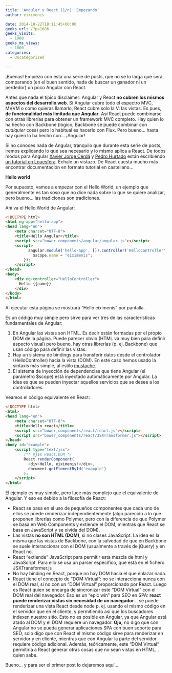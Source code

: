 ```yaml
---
title: 'Angular y React (1/n): Empezando'
author: eiximenis

date: 2014-10-22T18:11:45+00:00
geeks_url: /?p=1686
geeks_visits:
  - 1908
geeks_ms_views:
  - 1000
categories:
  - Uncategorized

---
```

¡Buenas! Empiezo con esta una serie de posts, que no se lo larga que será, comparando (en el buen sentido, nada de buscar un ganador ni un perdedor) un poco Angular con React.

Antes que nada el típico disclaimer: Angular y React **no cubren los mismos aspectos del desarrollo web**. Sí Angular cubre todo el espectro MVC, MVVM o como quieras llamarlo, React cubre solo la V: las vistas. Es pues, **de funcionalidad más limitada que Angular**. Así React puede combinarse con otras librerías para obtener un framework MVC completo. Hay quien lo ha hecho con Backbone (lógico, Backbone se puede combinar con _cualquier_ cosa) pero lo habitual es hacerlo con Flux. Pero bueno… hasta hay quien lo ha hecho con… ¡Angular!

Si no conoces nada de Angular, tranquilo que durante esta serie de posts, iremos explicando lo que sea necesario y lo mismo aplica a React. De todos modos para Angular <a href="https://twitter.com/XaviPaper" target="_blank" rel="noopener noreferrer">Xavier Jorge Cerdá</a> y <a href="https://twitter.com/_pedrohurtado" target="_blank" rel="noopener noreferrer">Pedro Hurtado</a> están escribiendo <a href="http://www.louesfera.com/2014/08/13/tutorial-angularjs-introduccion/" target="_blank" rel="noopener noreferrer">un tutorial en Louesfera</a>. Échale un vistazo. De React cuesta mucho más encontrar documentación en formato tutorial en castellano…

**Hello world**

Por supuesto, vamos a empezar con el Hello World, un ejemplo que generalmente es tan soso que no dice nada sobre lo que se quiere analizar, pero bueno… las tradiciones son tradiciones.

Ahí va el Hello World de Angular:

```html
<!DOCTYPE html>
<html ng-app="hello-app">        
<head lang="en">
    <meta charset="UTF-8">
    <title>Hello Angular</title>
    <script src="bower_components/angular/angular.js"></script>
    <script>
          angular.module('hello-app', []).controller('HelloController',function HelloController($scope) {
            $scope.name = "eiximenis";
        });
    </script>
</head>
<body>
    <div ng-controller="HelloController">
      Hello {{name}}
    </div>
</body>
</html>
```

Al ejecutar esta página se mostrará “Hello eiximenis” por pantalla.

Es un código muy simple pero sirve para ver tres de las características fundamentales de Angular:

  1. En Angular las vistas son HTML. Es decir están formadas por el propio DOM de la página. Puede parecer obvio (HTML va muy bien para definir aspecto visual) pero bueno, hay otras librerías (p. ej. Backbone) que usan código para definir las vistas.
  2. Hay un sistema de bindings para transferir datos desde el controlador (HelloController) hacia la vista (DOM). En este caso hemos usado la sintaxis más simple, al estilo <a href="http://mustache.github.io/" target="_blank" rel="noopener noreferrer">mustache</a>.
  3. El sistema de inyección de dependencias que tiene Angular (el parámetro $scope) está inyectado automáticamente por Angular. La idea es que se pueden inyectar aquellos servicios que se desee a los controladores.

Veamos el código equivalente en React:

```html
<!DOCTYPE html>
<html>
<head lang="en">
    <meta charset="UTF-8">
    <title>Hello react</title>
    <script src="bower_components/react/react.js"></script>
    <script src="bower_components/react/JSXTransformer.js"></script>
</head>
<body id="example">
    <script type="text/jsx">
        /** @jsx React.DOM */
        React.renderComponent(
          <div>Hello, eiximenis!</div>,        
          document.getElementById('example')
        );
    </script>
</html>
```

El ejemplo es muy simple, pero luce más complejo que el equivalente de Angular. Y eso es debido a la filosofía de React:

  * React se basa en el uso de pequeños componentes que cada uno de ellos se puede renderizar independientemente (algo parecido a lo que proponen librerías como Polymer, pero con la diferencia de que Polymer se basa en Web Components y extiende el DOM, mientras que React se basa en JavaScript y se olvida del DOM).
  * Las vistas **no son HTML (DOM)**, si no clases JavaScript. La idea es la misma que las vistas de Backbone, con la salvedad de que en Backbone se suele interaccionar con el DOM (usualmente a través de jQuery) y en React no.
  * React “extiende” JavaScript para permitir esta mezcla de html y JavaScript. Para ello se usa un parser específico, que está en el fichero JSXTransformer.js
  * No hay binding en React, porque no hay DOM hacia el que enlazar nada.
  * React tiene el concepto de “DOM Virtual”: no se interacciona nunca con el DOM real, si no con un “DOM Virtual” proporcionado por React. Luego es React quien se encarga de sincronizar este “DOM Virtual” con el DOM real del navegador. Eso es un “epic win” para SEO en SPA: **react puede renderizar vistas sin necesidad de un navegador**… se puede renderizar una vista React desde node p. ej. usando el mismo código en el servidor que en el cliente, y permitiendo así que los buscadores indexen nuestro sitio. Esto no es posible en Angular, ya que Angular está atado al DOM y el DOM requiere un navegador. **Ojo,** no digo que con Angular no se pueda generar aplicaciones SPA con buen soporte para SEO, solo digo que con React el mismo código sirve para renderizar en servidor y en cliente, mientras que con Angular la parte del servidor requiere código adicional. Además, teóricamente, este “DOM Virtual” permitiría a React generar otras cosas que no sean vistas en HTML… quien sabe.

Bueno… y para ser el primer post lo dejaremos aquí…